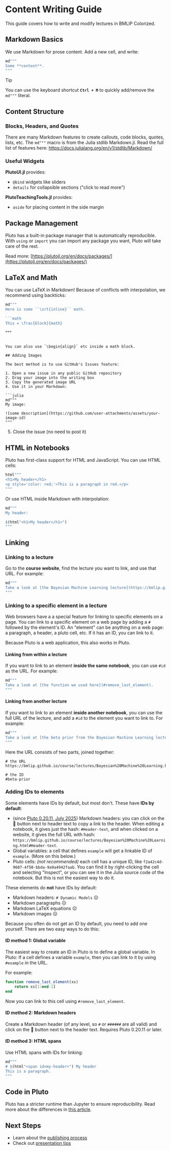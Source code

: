 # Content Writing Guide

This guide covers how to write and modify lectures in BMLIP Colorized.

## Markdown Basics

We use Markdown for prose content. Add a new cell, and write:

```julia
md"""
Some **content**.
"""
```

> [!TIP]
> You can use the keyboard shortcut **`Ctrl + M`** to quickly add/remove the `md"""` literal.

## Content Structure

### Blocks, Headers, and Quotes
There are many Markdown features to create callouts, code blocks, quotes, lists, etc. The `md"""` macro is from the Julia stdlib Markdown.jl. Read the full list of features here: https://docs.julialang.org/en/v1/stdlib/Markdown/

### Useful Widgets

**PlutoUI.jl** provides:
- `@bind` widgets like sliders
- `details` for collapsible sections ("click to read more")

**PlutoTeachingTools.jl** provides:
- `aside` for placing content in the side margin

## Package Management

Pluto has a built-in package manager that is automatically reproducible. With `using` or `import` you can import any package you want, Pluto will take care of the rest.

Read more: [https://plutojl.org/en/docs/packages/](https://plutojl.org/en/docs/packages/)

## LaTeX and Math

You can use LaTeX in Markdown! Because of conflicts with interpolation, we recommend using backticks:

```julia
md"""
Here is some ``\srt{inline}`` math.

```math
This = \frac{block}{math}
```
"""
```

You can also use `\begin{align}` etc inside a math block.

## Adding Images

The best method is to use GitHub's Issues feature:

1. Open a new issue in any public GitHub repository
2. Drag your image into the writing box
3. Copy the generated image URL
4. Use it in your Markdown:

```julia
md"""
My image:

![some description](https://github.com/user-attachments/assets/your-image-id)
"""
```

5. Close the issue (no need to post it)

## HTML in Notebooks

Pluto has first-class support for HTML and JavaScript. You can use HTML cells:

```julia
html"""
<h1>My header</h1>
<p style='color: red;'>This is a paragraph in red.</p>
"""
```

Or use HTML inside Markdown with interpolation:

```julia
md"""
My header:

$(html"<h1>My header</h1>")
"""
```

## Linking

### Linking to a lecture
Go to the **course website**, find the lecture you want to link, and use that URL. For example:

```julia
md"""
Take a look at [the Bayesian Machine Learning lecture](https://bmlip.github.io/course/lectures/Bayesian%20Machine%20Learning.html).
"""
```


### Linking to a specific element in a lecture
Web browsers have a a special feature for linking to specific elements on a page. You can link to a specific element on a web page by adding a `#` followed by the element's ID. An "element" can be anything on a web page: a paragraph, a header, a pluto cell, etc. If it has an ID, you can link to it.

Because Pluto is a web application, this also works in Pluto. 


#### Linking from within a lecture
If you want to link to an element **inside the same notebook**, you can use `#id` as the URL. For example:

```julia
md"""
Take a look at [the function we used here](#remove_last_element).
"""
```

#### Linking from another lecture
If you want to link to an element **inside another notebook**, you can use the full URL of the lecture, and add a `#id` to the element you want to link to. For example:

```julia
md"""
Take a look at [the beta prior from the Bayesian Machine Learning lecture](https://bmlip.github.io/course/lectures/Bayesian%20Machine%20Learning.html#beta-prior).
"""
```

Here the URL consists of two parts, joined together:
```
# the URL
https://bmlip.github.io/course/lectures/Bayesian%20Machine%20Learning.html

# the ID
#beta-prior
```


### Adding IDs to elements

Some elements have IDs by default, but most don't. These have **IDs by default**:
- (since [Pluto 0.20.11, July 2025](https://github.com/fonsp/Pluto.jl/releases/tag/v0.20.11)) Markdown headers: you can click on the 🔗 button next to header text to copy a link to the header. When editing a notebook, it gives just the hash: `#Header-text`, and when clicked on a website, it gives the full URL with hash: `https://bmlip.github.io/course/lectures/Bayesian%20Machine%20Learning.html#Header-text`.
- Global variables: a cell that defines `example` will get a linkable ID of `example`. (More on this below.)
- Pluto cells: *(not recommended)* each cell has a unique ID, like `f2a42c4d-9607-4f50-bbda-9a9a4942faab`. You can find it by right-clicking the cell and selecting "Inspect", or you can see it in the Julia source code of the notebook. But this is not the easiest way to do it.

These elements do **not** have IDs by default:
- Markdown headers: `# Dynamic Models` ☹️
- Markdown paragraphs ☹️
- Markdown LaTeX equations ☹️
- Markdown images ☹️

Because you often do not get an ID by default, you need to add one yourself. There are two easy ways to do this:

#### ID method 1: Global variable
The easiest way to create an ID in Pluto is to define a global variable. In Pluto: If a cell defines a variable `example`, then you can link to it by using `#example` in the URL.

For example:

```julia
function remove_last_element(xs)
    return xs[1:end-1]
end
```

Now you can link to this cell using `#remove_last_element`.


#### ID method 2: Markdown headers
Create a Markdown header (of any level, so `#` or `######` are all valid) and click on the 🔗 button next to the header text. Requires Pluto 0.20.11 or later.

#### ID method 3: HTML spans
Use HTML spans with IDs for linking:

```julia
md"""
# $(html"<span id=my-header>") My header
This is a paragraph.
"""
```




## Code in Pluto

Pluto has a stricter runtime than Jupyter to ensure reproducibility. Read more about the differences in [this article](https://featured.plutojl.org/basic/pluto%20for%20jupyter%20users).

## Next Steps

- Learn about the [publishing process](publishing.md)
- Check out [presentation tips](presentation.md) 
